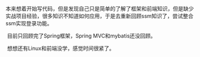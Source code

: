 ​		本来想着开始写代码，但是发现自己只是简单的了解了框架和前端知识，但是缺少实战项目经验，很多知识不知道如何应用，于是去重新回顾ssm知识了，尝试整合ssm实现登录功能。

​		目前只回顾完了Spring框架，Spring MVC和mybatis还没回顾。

​		想想还有Linux和前端没学，感觉时间很紧了。

